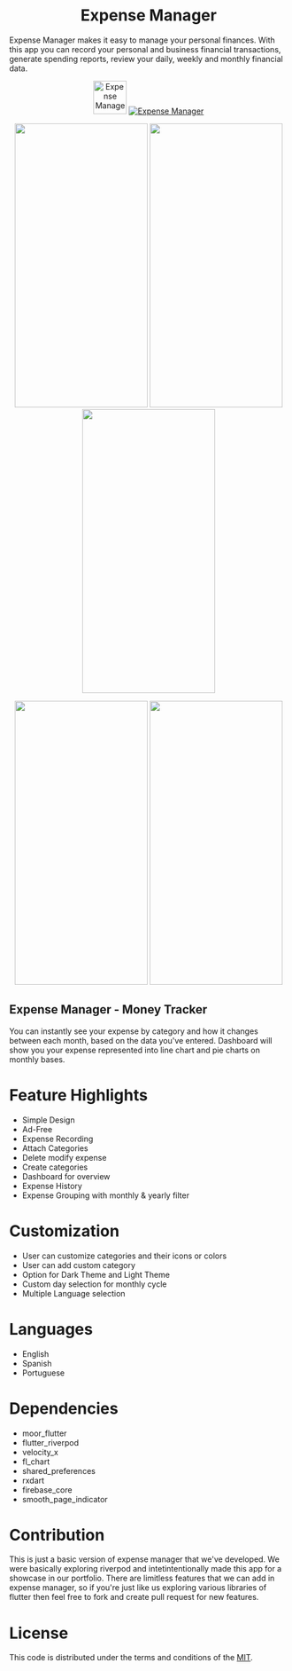 <h1 align="center">
Expense Manager
</h1>

Expense Manager makes it easy to manage your personal finances. With this app you can record your personal and business financial transactions, generate spending reports, review your daily, weekly and monthly financial data.

<p align="center">
  <a href="https://apps.apple.com/us/app/expense-manager-money-saver/id1556849821"><img src="https://developer.apple.com/app-store/marketing/guidelines/images/badge-example-preferred.png" height="60" alt="Expense Manager" title="Expense Manager"/></a>
    <a href="https://play.google.com/store/apps/details?id=com.nividata.expense_manager"><img src="https://developer.android.com/images/brand/en_app_rgb_wo_60.png" alt="Expense Manager" title="Expense Manager"/></a>
</p>

<p align="center">
<img src="https://github.com/jaysavsani07/expense-manager/blob/development/images/onboarding.gif" height="512" width="240">
<img src="https://github.com/jaysavsani07/expense-manager/blob/development/images/page_1.png" height="512" width="240">
<img src="https://github.com/jaysavsani07/expense-manager/blob/development/images/page_2.png" height="512" width="240">
</p>

<p align="center">
<img src="https://github.com/jaysavsani07/expense-manager/blob/development/images/page_3.png" height="512" width="240">
<img src="https://github.com/jaysavsani07/expense-manager/blob/development/images/page_4.png" height="512" width="240">
</p>

## Expense Manager - Money Tracker

You can instantly see your expense by category and how it changes between each month, based on the data you've entered. Dashboard will show you your expense represented into line chart and pie charts on monthly bases.

# Feature Highlights
- Simple Design
- Ad-Free
- Expense Recording
- Attach Categories
- Delete modify expense
- Create categories
- Dashboard for overview
- Expense History
- Expense Grouping with monthly & yearly filter

# Customization
-  User can customize categories and their icons or colors
-  User can add custom category
- Option for Dark Theme and Light Theme
- Custom day selection for monthly cycle
- Multiple Language selection

# Languages
- English
- Spanish
- Portuguese

# Dependencies
- moor_flutter
- flutter_riverpod
- velocity_x
- fl_chart
- shared_preferences
- rxdart
- firebase_core
- smooth_page_indicator

# Contribution
This is just a basic version of expense manager that we've developed. We were basically exploring riverpod and intetintentionally made this app for a showcase in our portfolio. There are limitless features that we can add in expense manager, so if you're just like us exploring various libraries of flutter then feel free to fork and create pull request for new features.

# License
This code is distributed under the terms and conditions of the [MIT](LICENSE).
